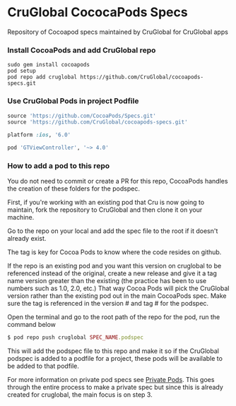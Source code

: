 # CruGlobal CococaPods Specs
Repository of Cocoapod specs maintained by CruGlobal for CruGlobal apps

### Install CocoaPods and add CruGlobal repo
```shell
sudo gem install cocoapods
pod setup
pod repo add cruglobal https://github.com/CruGlobal/cocoapods-specs.git
```

### Use CruGlobal Pods in project Podfile
```ruby
source 'https://github.com/CocoaPods/Specs.git'
source 'https://github.com/CruGlobal/cocoapods-specs.git'

platform :ios, '6.0'

pod 'GTViewController', '~> 4.0'
```

### How to add a pod to this repo

You do not need to commit or create a PR for this repo, CocoaPods handles the creation of these folders for the podspec.

First, if you're working with an existing pod that Cru is now going to maintain, fork the repository to CruGlobal and then clone it on your machine.

Go to the repo on your local and add the spec file to the root if it doesn't already exist.

The tag is key for Cocoa Pods to know where the code resides on github. 

If the repo is an existing pod and you want this version on cruglobal to be referenced instead of the original, create a new release and give it a tag name version greater than the existing (the practice has been to use numbers such as 1.0, 2.0, etc.) That way Cocoa Pods will pick the CruGlobal version rather than the existing pod out in the main CocoaPods spec. Make sure the tag is referenced in the version # and tag # for the podspec.

Open the terminal and go to the root path of the repo for the pod, run the command below

```ruby
$ pod repo push cruglobal SPEC_NAME.podspec
```

This will add the podspec file to this repo and make it so if the CruGlobal podspec is added to a podfile for a project, these pods will be available to be added to that podfile.

For more information on private pod specs see [Private Pods](https://guides.cocoapods.org/making/private-cocoapods.html). This goes through the entire process to make a private spec but since this is already created for cruglobal, the main focus is on step 3.